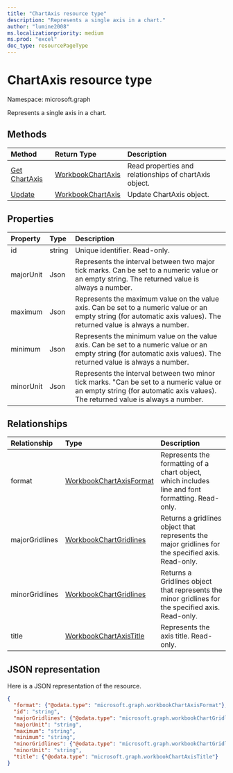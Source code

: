 ```yaml
---
title: "ChartAxis resource type"
description: "Represents a single axis in a chart."
author: "lumine2008"
ms.localizationpriority: medium
ms.prod: "excel"
doc_type: resourcePageType
---
```


# ChartAxis resource type

Namespace: microsoft.graph

Represents a single axis in a chart.


## Methods

| Method		   | Return Type	|Description|
|:---------------|:--------|:----------|
|[Get ChartAxis](../api/chartaxis-get.md) | [WorkbookChartAxis](chartaxis.md) |Read properties and relationships of chartAxis object.|
|[Update](../api/chartaxis-update.md) | [WorkbookChartAxis](chartaxis.md)	|Update ChartAxis object. |

## Properties
| Property	   | Type	|Description|
|:---------------|:--------|:----------|
| id       |string   | Unique identifier. Read-only.|
|majorUnit|Json|Represents the interval between two major tick marks. Can be set to a numeric value or an empty string.  The returned value is always a number.|
|maximum|Json|Represents the maximum value on the value axis.  Can be set to a numeric value or an empty string (for automatic axis values).  The returned value is always a number.|
|minimum|Json|Represents the minimum value on the value axis. Can be set to a numeric value or an empty string (for automatic axis values).  The returned value is always a number.|
|minorUnit|Json|Represents the interval between two minor tick marks. "Can be set to a numeric value or an empty string (for automatic axis values). The returned value is always a number.|

## Relationships
| Relationship | Type	|Description|
|:---------------|:--------|:----------|
|format|[WorkbookChartAxisFormat](chartaxisformat.md)|Represents the formatting of a chart object, which includes line and font formatting. Read-only.|
|majorGridlines|[WorkbookChartGridlines](chartgridlines.md)|Returns a gridlines object that represents the major gridlines for the specified axis. Read-only.|
|minorGridlines|[WorkbookChartGridlines](chartgridlines.md)|Returns a Gridlines object that represents the minor gridlines for the specified axis. Read-only.|
|title|[WorkbookChartAxisTitle](chartaxistitle.md)|Represents the axis title. Read-only.|

## JSON representation

Here is a JSON representation of the resource.

<!--{
  "blockType": "resource",
  "optionalProperties": [],
  "keyProperty": "id",
  "baseType": "microsoft.graph.entity",
  "@odata.type": "microsoft.graph.workbookChartAxis"
}-->

```json
{
  "format": {"@odata.type": "microsoft.graph.workbookChartAxisFormat"},
  "id": "string",
  "majorGridlines": {"@odata.type": "microsoft.graph.workbookChartGridlines"},
  "majorUnit": "string",
  "maximum": "string",
  "minimum": "string",
  "minorGridlines": {"@odata.type": "microsoft.graph.workbookChartGridlines"},
  "minorUnit": "string",
  "title": {"@odata.type": "microsoft.graph.workbookChartAxisTitle"}
}

```

<!-- uuid: 8fcb5dbc-d5aa-4681-8e31-b001d5168d79
2015-10-25 14:57:30 UTC -->
<!-- {
  "type": "#page.annotation",
  "description": "ChartAxis resource",
  "keywords": "",
  "section": "documentation",
  "tocPath": ""
}-->

